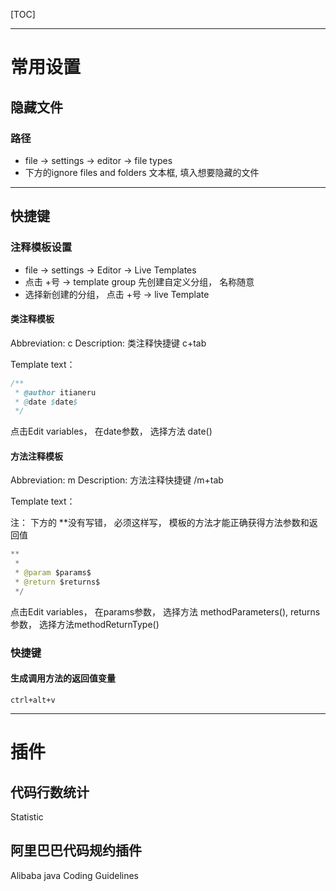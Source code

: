 [TOC]

-----

# 常用设置

## 隐藏文件

### 路径

- file -> settings -> editor -> file types
- 下方的ignore files and folders 文本框,  填入想要隐藏的文件

-----



## 快捷键

### 注释模板设置

- file -> settings -> Editor -> Live Templates
- 点击 +号 -> template group 先创建自定义分组， 名称随意
- 选择新创建的分组， 点击 +号 -> live Template

#### 类注释模板

Abbreviation: c        Description: 类注释快捷键   c+tab

Template text：

```java
/** 
 * @author itianeru
 * @date $date$ 
 */ 
```

点击Edit variables，  在date参数， 选择方法 date()

#### 方法注释模板

Abbreviation: m        Description: 方法注释快捷键   /m+tab

Template text：

注： 下方的 **没有写错， 必须这样写， 模板的方法才能正确获得方法参数和返回值

```java
**
 * 
 * @param $params$ 
 * @return $returns$ 
 */ 
```

点击Edit variables，  在params参数， 选择方法 methodParameters(), returns参数， 选择方法methodReturnType()

### 快捷键

#### 生成调用方法的返回值变量

```
ctrl+alt+v
```



-----

# 插件

## 代码行数统计

Statistic

## 阿里巴巴代码规约插件

Alibaba java Coding Guidelines